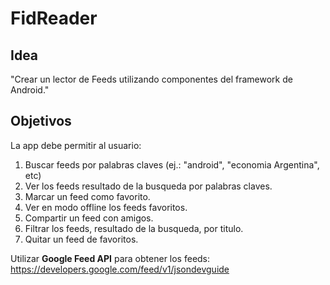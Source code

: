 FidReader
=========

Idea
----
"Crear un lector de Feeds utilizando componentes del framework de Android."

Objetivos
---------
La app debe permitir al usuario: 

1. Buscar feeds por palabras claves (ej.: "android", "economia Argentina", etc)
2. Ver los feeds resultado de la busqueda por palabras claves.
3. Marcar un feed como favorito.
4. Ver en modo offline los feeds favoritos.
5. Compartir un feed con amigos.
6. Filtrar los feeds, resultado de la busqueda, por titulo.
7. Quitar un feed de favoritos.

Utilizar **Google Feed API** para obtener los feeds: https://developers.google.com/feed/v1/jsondevguide
